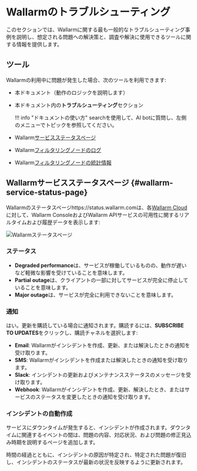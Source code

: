 # Wallarmのトラブルシューティング

このセクションでは、Wallarmに関する最も一般的なトラブルシューティング事例を説明し、想定される問題への解決策と、調査や解決に使用できるツールに関する情報を提供します。

## ツール

Wallarmの利用中に問題が発生した場合、次のツールを利用できます:

* 本ドキュメント（動作のロジックを説明します）
* 本ドキュメント内の**トラブルシューティング**セクション

    !!! info "ドキュメントの使い方"
        searchを使用して、AI botに質問し、左側のメニューでトピックを参照してください。

* Wallarm[サービスステータスページ](#wallarm-service-status-page)
* Wallarm[フィルタリングノードのログ](../admin-en/configure-logging.md)
* Wallarm[フィルタリングノードの統計情報](../admin-en/configure-statistics-service.md)

## Wallarmサービスステータスページ {#wallarm-service-status-page}

Wallarmのステータスページhttps://status.wallarm.comは、各[Wallarm Cloud](../about-wallarm/overview.md#how-wallarm-works)に対して、Wallarm ConsoleおよびWallarm APIサービスの可用性に関するリアルタイムおよび履歴データを表示します:

![Wallarmステータスページ](../images/status-page.png)

### ステータス

* **Degraded performance**は、サービスが稼働しているものの、動作が遅いなど軽微な影響を受けていることを意味します。
* **Partial outage**は、クライアントの一部に対してサービスが完全に停止していることを意味します。
* **Major outage**は、サービスが完全に利用できないことを意味します。

### 通知

はい。更新を購読している場合に通知されます。購読するには、**SUBSCRIBE TO UPDATES**をクリックし、購読チャネルを選択します:

* **Email**: Wallarmがインシデントを作成、更新、または解決したときの通知を受け取ります。
* **SMS**: Wallarmがインシデントを作成または解決したときの通知を受け取ります。
* **Slack**: インシデントの更新およびメンテナンスステータスのメッセージを受け取ります。
* **Webhook**: Wallarmがインシデントを作成、更新、解決したとき、またはサービスのステータスを変更したときの通知を受け取ります。

### インシデントの自動作成

サービスにダウンタイムが発生すると、インシデントが作成されます。ダウンタイムに関連するイベントの間は、問題の内容、対応状況、および問題の修正見込み時期を説明するページを追加します。

時間の経過とともに、インシデントの原因が特定され、特定された問題が復旧し、インシデントのステータスが最新の状況を反映するように更新されます。